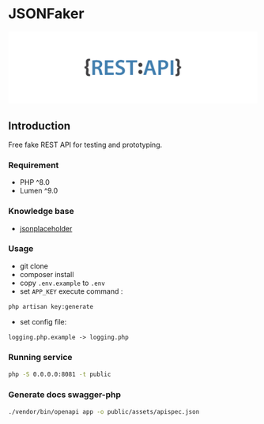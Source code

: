 # JSONFaker

<p align="center">
    <img src="public/assets/img/restapi.png" alt="JSONFaker restapi">
</p>

## Introduction
Free fake REST API for testing and prototyping.

### Requirement
- PHP ^8.0
- Lumen ^9.0

### Knowledge base 
- [jsonplaceholder](https://jsonplaceholder.typicode.com/)

### Usage 
- git clone
- composer install
- copy ``.env.example`` to ``.env``
- set ``APP_KEY`` execute command :
```bash
php artisan key:generate
```
- set config file:

```
logging.php.example -> logging.php
```

### Running service
```bash      
php -S 0.0.0.0:8081 -t public
```

### Generate docs swagger-php
```bash
./vendor/bin/openapi app -o public/assets/apispec.json
```